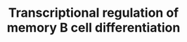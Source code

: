 ---
annotations:
- id: CL:0000236
  parent: native cell
  type: Cell Type Ontology
  value: B cell
- id: CL:0000787
  parent: native cell
  type: Cell Type Ontology
  value: memory B cell
authors:
- Eweitz
- Egonw
citedin: ''
communities: []
description: '"Model for signaling pathways and transcription factors that regulate
  B cell commitment to the germinal center (GC) fate. Boxes that indicate signaling
  molecules are colored yellow, transcription regulators red, downstream gene targets
  turquoise and epigenetic modifiers purple.   The B cell receptor (BCR), via its
  signaling subunits Igα and Igβ as well as downstream tyrosine kinases such as SYK
  and LYN, activates the mitogen-activated protein kinase (MAPK) and phosphoinositide
  3-kinase (PI3K)/AKT pathways. MAPK signaling induces the expression of the transcriptional
  activator myocyte enhancer binding factor 2c (MEF2C), which promotes the transcription
  of B cell lymphoma-extra large (Bcl2l1) and cyclin D2 (Ccnd2). The expression of
  the transcriptional repressor inhibitor of DNA binding 3 (ID3) is reduced following
  B cell activation, allowing for transcription factor 3/4 (TCF3/4)-driven induction
  of Icosl and Mef2b transcription.   PI3K/AKT and nuclear factor-κB (NF-κB) signaling
  also induce the expression of the transcription factor interferon regulatory factor
  4 (IRF4). IRF4 and TCF3/4 induce the expression of the co-activator OBF1 (also known
  as POU class 2 homeobox associating factor 1 (POU2AF1)), which cooperates with OCT2
  (also known as POU class 2 homeobox 2 (POU2F2)) to promote transcription of Slamf1,
  Syk and Il6. OBF1 and OCT2 can also induce the expression of the transcription factor
  SPI-B, which acts in a redundant fashion with PU.1 to enhance the transcription
  of genes encoding B cell surface receptors, such as Cd40, B cell activating factor
  receptor (Baffr), Toll-like receptor 4 (Tlr4) and Tlr9, and many components of the
  BCR signaling pathway, including Blnk and Btk.   Although transiently elevated levels
  of IRF4 can induce the expression of B cell lymphoma 6 (BCL-6), sustained IRF4 levels
  will repress BCL-6 expression. BCL-6 expression is also induced by the transcription
  factors MEF2B and IRF8/PU.1 as well as the cytokines IL-4 and IL-21, which bind
  to their respective receptors (IL-4R and IL-21R) and induce signal transducer and
  activator of transcription 6 (STAT6)/STAT3 signaling. CD40 and/or TLR-driven NF-κB
  signaling, alongside PI3K/AKT signaling, will induce the expression of the transcription
  factor MYC, which promotes cellular proliferation by inducing the transcription
  of Ccnd2/Ccnd3 and the expression of the transcription factor E2F transcription
  factor 1 (E2F1). E2F1 induces expression of Ezh2 that encodes a Polycomb repressive
  complex 2 (PRC2) enzymatic component. Enhancer of zeste homologue 2 (EZH2) promotes
  cell cycle progression by repressing the expression of Cdkn1a, Cdkn2a and Cdkn1b,
  which encode cyclin-dependent kinase inhibitors. EZH2 also promotes E2F1 release
  from the retinoblastoma (Rb) protein via phosphorylation of Rb, thereby enhancing
  E2F1 activation and further EZH2 expression. BCL-6 can directly repress MYC expression,
  thereby limiting the number of cell divisions that GC B cells undergo. BCL-6 promotes
  GC B cell development through regulation of numerous genes controlling cellular
  processes including the DNA damage response, B cell migration, apoptosis, BCR and
  CD40 signaling, plasma cell differentiation and T cell:B cell interactions. Together,
  these transcriptional regulators allow for the precise control of GC initiation
  that is necessary to balance the competing needs of the immune system to induce
  a protective response while limiting immunopathology."  Derived from https://pfocr.wikipathways.org/figures/PMC7538181__41577_2020_446_Fig1_HTML.html'
last-edited: 2025-02-26
ndex: null
organisms:
- Homo sapiens
redirect_from:
- /index.php/Pathway:WP5491
- /instance/WP5491
- /instance/WP5491_r136863
revision: r136863
schema-jsonld:
- '@context': https://schema.org/
  '@id': https://wikipathways.github.io/pathways/WP5491.html
  '@type': Dataset
  creator:
    '@type': Organization
    name: WikiPathways
  description: '"Model for signaling pathways and transcription factors that regulate
    B cell commitment to the germinal center (GC) fate. Boxes that indicate signaling
    molecules are colored yellow, transcription regulators red, downstream gene targets
    turquoise and epigenetic modifiers purple.   The B cell receptor (BCR), via its
    signaling subunits Igα and Igβ as well as downstream tyrosine kinases such as
    SYK and LYN, activates the mitogen-activated protein kinase (MAPK) and phosphoinositide
    3-kinase (PI3K)/AKT pathways. MAPK signaling induces the expression of the transcriptional
    activator myocyte enhancer binding factor 2c (MEF2C), which promotes the transcription
    of B cell lymphoma-extra large (Bcl2l1) and cyclin D2 (Ccnd2). The expression
    of the transcriptional repressor inhibitor of DNA binding 3 (ID3) is reduced following
    B cell activation, allowing for transcription factor 3/4 (TCF3/4)-driven induction
    of Icosl and Mef2b transcription.   PI3K/AKT and nuclear factor-κB (NF-κB) signaling
    also induce the expression of the transcription factor interferon regulatory factor
    4 (IRF4). IRF4 and TCF3/4 induce the expression of the co-activator OBF1 (also
    known as POU class 2 homeobox associating factor 1 (POU2AF1)), which cooperates
    with OCT2 (also known as POU class 2 homeobox 2 (POU2F2)) to promote transcription
    of Slamf1, Syk and Il6. OBF1 and OCT2 can also induce the expression of the transcription
    factor SPI-B, which acts in a redundant fashion with PU.1 to enhance the transcription
    of genes encoding B cell surface receptors, such as Cd40, B cell activating factor
    receptor (Baffr), Toll-like receptor 4 (Tlr4) and Tlr9, and many components of
    the BCR signaling pathway, including Blnk and Btk.   Although transiently elevated
    levels of IRF4 can induce the expression of B cell lymphoma 6 (BCL-6), sustained
    IRF4 levels will repress BCL-6 expression. BCL-6 expression is also induced by
    the transcription factors MEF2B and IRF8/PU.1 as well as the cytokines IL-4 and
    IL-21, which bind to their respective receptors (IL-4R and IL-21R) and induce
    signal transducer and activator of transcription 6 (STAT6)/STAT3 signaling. CD40
    and/or TLR-driven NF-κB signaling, alongside PI3K/AKT signaling, will induce the
    expression of the transcription factor MYC, which promotes cellular proliferation
    by inducing the transcription of Ccnd2/Ccnd3 and the expression of the transcription
    factor E2F transcription factor 1 (E2F1). E2F1 induces expression of Ezh2 that
    encodes a Polycomb repressive complex 2 (PRC2) enzymatic component. Enhancer of
    zeste homologue 2 (EZH2) promotes cell cycle progression by repressing the expression
    of Cdkn1a, Cdkn2a and Cdkn1b, which encode cyclin-dependent kinase inhibitors.
    EZH2 also promotes E2F1 release from the retinoblastoma (Rb) protein via phosphorylation
    of Rb, thereby enhancing E2F1 activation and further EZH2 expression. BCL-6 can
    directly repress MYC expression, thereby limiting the number of cell divisions
    that GC B cells undergo. BCL-6 promotes GC B cell development through regulation
    of numerous genes controlling cellular processes including the DNA damage response,
    B cell migration, apoptosis, BCR and CD40 signaling, plasma cell differentiation
    and T cell:B cell interactions. Together, these transcriptional regulators allow
    for the precise control of GC initiation that is necessary to balance the competing
    needs of the immune system to induce a protective response while limiting immunopathology."  Derived
    from https://pfocr.wikipathways.org/figures/PMC7538181__41577_2020_446_Fig1_HTML.html'
  keywords:
  - BCL2L1
  - BCL6
  - BCR
  - CCDN2
  - CCND2
  - CCND3
  - CD40
  - CD79A
  - CD79B
  - CDKN1A
  - CDKN1B
  - CDKN2A
  - E2F1
  - EZH2
  - ICOSLG
  - ID3
  - IL21R
  - IL4R
  - IL6
  - IRF4
  - IRF8
  - LYN
  - MEF2B
  - MEF2C
  - MYC
  - NFKB1
  - POU2AF1
  - POU2F2
  - SLAMF1
  - SPI1
  - SPIB
  - STAT3
  - STAT6
  - SYK
  - TCF3
  - TCF4
  - TLR1
  - TLR10
  - TLR2
  - TLR3
  - TLR4
  - TLR5
  - TLR6
  - TLR7
  - TLR8
  - TLR9
  - TNFRSF13C
  license: CC0
  name: Transcriptional regulation of memory B cell differentiation
seo: CreativeWork
title: Transcriptional regulation of memory B cell differentiation
wpid: WP5491
---